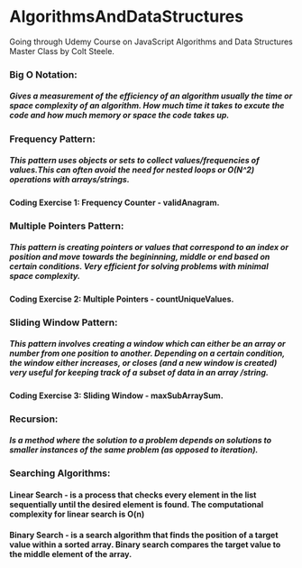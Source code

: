 # AlgorithmsAndDataStructures

Going through Udemy Course on JavaScript Algorithms and Data Structures Master Class by Colt Steele.  


### Big O Notation: 
   #####  Gives a measurement of the efficiency of an algorithm usually the time or space complexity of an algorithm. How much time it takes to excute the code and how much memory or space the code takes up.  


### Frequency Pattern: 
   ##### This pattern uses objects or sets to collect values/frequencies of values.This can often avoid the need for nested loops or O(N^2) operations with arrays/strings. 
  
  
  #### Coding Exercise 1: Frequency Counter - validAnagram. 
  
  
### Multiple Pointers Pattern: 
   ##### This pattern is creating pointers or values that correspond to an index or position and move towards the begininning, middle or end based on certain conditions. Very efficient for solving problems with minimal space complexity. 


  #### Coding Exercise 2: Multiple Pointers - countUniqueValues. 


  ### Sliding Window Pattern: 
   ##### This pattern involves creating a window which can either be an array or number from one position to another. Depending on a certain condition, the window either increases, or closes (and a new window is created) very useful for keeping track of a subset of data in an array /string.
  
  
  #### Coding Exercise 3: Sliding Window - maxSubArraySum. 


### Recursion:  
   #####  Is a method where the solution to a problem depends on solutions to smaller instances of the same problem (as opposed to iteration).

### Searching Algorithms: 
   #### Linear Search - is a process that checks every element in the list sequentially until the desired element is found. The computational complexity for linear search is O(n) 
   
   #### Binary Search - is a search algorithm that finds the position of a target value within a sorted array. Binary search compares the target value to the middle element of the array.
